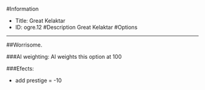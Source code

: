 #Information
 - Title: Great Kelaktar
 - ID: ogre.12
#Description
Great Kelaktar
#Options

___
##Worrisome.

###AI weighting:
AI weights this option at 100


###Efects:<ul><li>add prestige = -10</li></ul>
